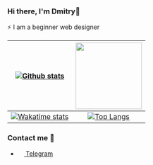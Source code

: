 ### Hi there, I'm Dmitry👋

⚡ I am a beginner web designer

|[![Github stats](https://github-readme-stats.vercel.app/api?username=dmitrijkotov634&theme=radical&show_icons=true)](https://github.com/anuraghazra/github-readme-stats)|<img src="https://user-images.githubusercontent.com/53375304/165995414-b1d15d50-43cc-428a-8540-bbda07a5c279.png" width=150 height=150 />|
|:---:|:---:|
|[![Wakatime stats](https://github-readme-stats.vercel.app/api/wakatime?username=dmitrijkotov634&theme=radical&layout=compact)](https://wakatime.com/dmitrijkotov634)|[![Top Langs](https://github-readme-stats.vercel.app/api/top-langs/?username=dmitrijkotov634&theme=radical&layout=compact&langs_count=6)](https://github.com/anuraghazra/github-readme-stats)|

### Contact me 🔗

- <a href="https://t.me/https://t.me/mgdndx"><img src="https://upload.wikimedia.org/wikipedia/commons/thumb/8/82/Telegram_logo.svg/768px-Telegram_logo.svg.png" width=14 height=14 /> Telegram</a>
